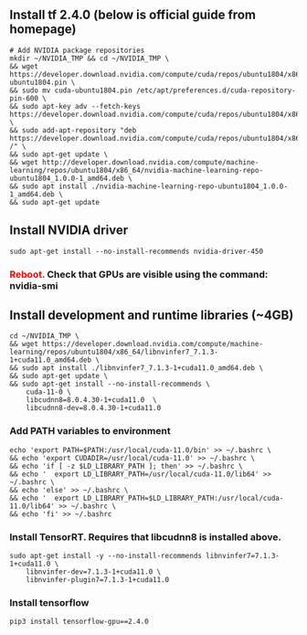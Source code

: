 ## Install tf 2.4.0 (below is official guide from homepage)
```
# Add NVIDIA package repositories
mkdir ~/NVIDIA_TMP && cd ~/NVIDIA_TMP \
&& wget https://developer.download.nvidia.com/compute/cuda/repos/ubuntu1804/x86_64/cuda-ubuntu1804.pin \
&& sudo mv cuda-ubuntu1804.pin /etc/apt/preferences.d/cuda-repository-pin-600 \
&& sudo apt-key adv --fetch-keys https://developer.download.nvidia.com/compute/cuda/repos/ubuntu1804/x86_64/7fa2af80.pub \
&& sudo add-apt-repository "deb https://developer.download.nvidia.com/compute/cuda/repos/ubuntu1804/x86_64/ /" \
&& sudo apt-get update \
&& wget http://developer.download.nvidia.com/compute/machine-learning/repos/ubuntu1804/x86_64/nvidia-machine-learning-repo-ubuntu1804_1.0.0-1_amd64.deb \
&& sudo apt install ./nvidia-machine-learning-repo-ubuntu1804_1.0.0-1_amd64.deb \
&& sudo apt-get update
```

## Install NVIDIA driver
```
sudo apt-get install --no-install-recommends nvidia-driver-450
```
### <span style="color:red">Reboot.</span> Check that GPUs are visible using the command: nvidia-smi


## Install development and runtime libraries (~4GB)
```
cd ~/NVIDIA_TMP \
&& wget https://developer.download.nvidia.com/compute/machine-learning/repos/ubuntu1804/x86_64/libnvinfer7_7.1.3-1+cuda11.0_amd64.deb \
&& sudo apt install ./libnvinfer7_7.1.3-1+cuda11.0_amd64.deb \
&& sudo apt-get update \
&& sudo apt-get install --no-install-recommends \
    cuda-11-0 \
    libcudnn8=8.0.4.30-1+cuda11.0  \
    libcudnn8-dev=8.0.4.30-1+cuda11.0
```

### Add PATH variables to environment
```
echo 'export PATH=$PATH:/usr/local/cuda-11.0/bin' >> ~/.bashrc \
&& echo 'export CUDADIR=/usr/local/cuda-11.0' >> ~/.bashrc \
&& echo 'if [ -z $LD_LIBRARY_PATH ]; then' >> ~/.bashrc \
&& echo '  export LD_LIBRARY_PATH=/usr/local/cuda-11.0/lib64' >> ~/.bashrc \
&& echo 'else' >> ~/.bashrc \
&& echo '  export LD_LIBRARY_PATH=$LD_LIBRARY_PATH:/usr/local/cuda-11.0/lib64' >> ~/.bashrc \
&& echo 'fi' >> ~/.bashrc  
```

### Install TensorRT. Requires that libcudnn8 is installed above.
```
sudo apt-get install -y --no-install-recommends libnvinfer7=7.1.3-1+cuda11.0 \
    libnvinfer-dev=7.1.3-1+cuda11.0 \
    libnvinfer-plugin7=7.1.3-1+cuda11.0
```

  
### Install tensorflow
```
pip3 install tensorflow-gpu==2.4.0
```
